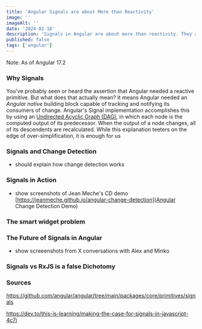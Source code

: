 ```yaml
---
title: 'Angular Signals are about More than Reactivity'
image: ''
imageAlt: ''
date: '2024-02-18'
description: 'Signals in Angular are about more than reactivity. They are a total game changer for change detection and are already enabling things that were not possible before. Find out what and how here.'
published: false
tags: ['angular']
---
```


Note: As of Angular 17.2

### Why Signals

You've probably seen or heard the assertion that Angular needed a reactive primitive. But what does that actually mean? It means Angular needed an _Angular native_ building block capable of tracking and notifying its consumers of change. Angular's Signal implementation accomplishes this by using an [Undirected Acyclic Graph (DAG)](https://www.geeksforgeeks.org/directed-acyclic-graph-in-compiler-design-with-examples/), in which each node is the computed output of its predecessor. When the output of a node changes, all of its descendents are recalculated. While this explanation teeters on the edge of over-simplification, it is enough for us

### Signals and Change Detection

- should explain how change detection works

### Signals in Action

- show screenshots of Jean Meche's CD demo
  [https://jeanmeche.github.io/angular-change-detection](Angular Change Detection Demo)

### The smart widget problem

### The Future of Signals in Angular

- show screeenshots from X conversations with Alex and Minko

### Signals vs RxJS is a false Dichotomy

### Sources

https://github.com/angular/angular/tree/main/packages/core/primitives/signals

https://dev.to/this-is-learning/making-the-case-for-signals-in-javascript-4c7i

